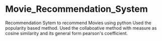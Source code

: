 # Movie_Recommendation_System
Recommendation Sytem to recommend Movies using python
Used the popularity based method.
Used the collaboative method with measure as cosine similarity and its general form pearson's coefficient.

